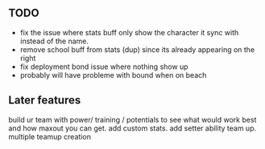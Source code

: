 ## TODO
- fix the issue where stats buff only show the character it sync with instead of the name.
- remove school buff from stats (dup) since its already appearing on the right
- fix deployment bond issue where nothing show up
- probably will have probleme with bound when on beach 


## Later features

build ur team with power/ training / potentials
to see what would work best and how maxout you can get.
add custom stats.
add setter ability team up.
multiple teamup creation
